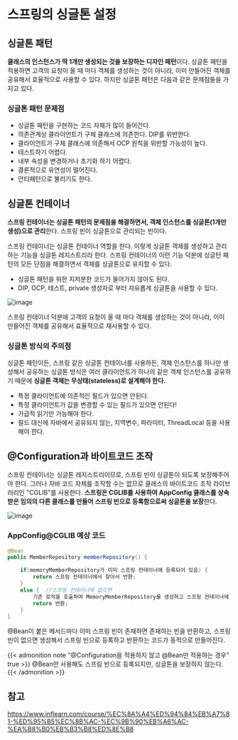 # 스프링의 싱글톤 설정


## 싱글톤 패턴
**클래스의 인스턴스가 딱 1개만 생성되는 것을 보장하는 디자인 패턴**이다. 싱글톤 패턴을 적용하면 고객의 요청이 올 때 마다 객체를 생성하는 것이 아니라, 이미 만들어진 객체를 공유해서 효율적으로 사용할 수 있다. 하지만 싱글톤 패턴은 다음과 같은 문제점들을 가지고 있다.

### 싱글톤 패턴 문제점
- 싱글톤 패턴을 구현하는 코드 자체가 많이 들어간다.
- 의존관계상 클라이언트가 구체 클래스에 의존한다. DIP를 위반한다.
- 클라이언트가 구체 클래스에 의존해서 OCP 원칙을 위반할 가능성이 높다.
- 테스트하기 어렵다.
- 내부 속성을 변경하거나 초기화 하기 어렵다.
- 결론적으로 유연성이 떨어진다.
- 안티패턴으로 불리기도 한다.

## 싱글톤 컨테이너
**스프링 컨테이너는 싱글톤 패턴의 문제점을 해결하면서, 객체 인스턴스를 싱글톤(1개만 생성)으로 관리**한다. 스프링 빈이 싱글톤으로 관리되는 빈이다. 

스프링 컨테이너는 싱글톤 컨테이너 역할을 한다. 이렇게 싱글톤 객체를 생성하고 관리하는 기능을 싱글톤 레지스트리라 한다.
스프링 컨테이너의 이런 기능 덕분에 싱글턴 패턴의 모든 단점을 해결하면서 객체를 싱글톤으로 유지할 수 있다.
- 싱글톤 패턴을 위한 지저분한 코드가 들어가지 않아도 된다.
- DIP, OCP, 테스트, private 생성자로 부터 자유롭게 싱글톤을 사용할 수 있다.

![image](https://github.com/YoungEun-IN/youngeun-in.github.io/assets/46465928/ce493bdc-897f-485b-a30a-129af82c8ec8)

스프링 컨테이너 덕분에 고객의 요청이 올 때 마다 객체를 생성하는 것이 아니라, 이미 만들어진 객체를 공유해서 효율적으로 재사용할 수 있다.

### 싱글톤 방식의 주의점

싱글톤 패턴이든, 스프링 같은 싱글톤 컨테이너를 사용하든, 객체 인스턴스를 하나만 생성해서 공유하는 싱글톤 방식은 여러 클라이언트가 하나의 같은 객체 인스턴스를 공유하기 때문에 **싱글톤 객체는 무상태(stateless)로 설계해야 한다.**
- 특정 클라이언트에 의존적인 필드가 있으면 안된다.
- 특정 클라이언트가 값을 변경할 수 있는 필드가 있으면 안된다!
- 가급적 읽기만 가능해야 한다.
- 필드 대신에 자바에서 공유되지 않는, 지역변수, 파라미터, ThreadLocal 등을 사용해야 한다.

## @Configuration과 바이트코드 조작
스프링 컨테이너는 싱글톤 레지스트리이므로, 스프링 빈이 싱글톤이 되도록 보장해주어야 한다. 그러나 자바 코드 자체를 조작할 수는 없므로 클래스의 바이트코드 조작 라이브러리인 "CGLIB"를 사용한다.
**스프링은 CGLIB를 사용하여 AppConfig 클래스를 상속받은 임의의 다른 클래스를 만들어 스프링 빈으로 등록함으로써 싱글톤을 보장**한다.

![image](https://github.com/YoungEun-IN/youngeun-in.github.io/assets/46465928/1a3e2f10-76f1-4123-91ae-e4f0be64191a)

### AppConfig@CGLIB 예상 코드

```java
@Bean
public MemberRepository memberRepository() {

    if(memoryMemberRepository가 이미 스프링 컨테이너에 등록되어 있음) {
        return 스프링 컨테이너에서 찾아서 반환;
    }
    else {  //스프링 컨테이너에 없으면
        기존 로직을 호출하여 MemoryMemberRepository를 생성하고 스프링 컨테이너에 등록
        return 반환;
    }
}
```

@Bean이 붙은 메서드마다 이미 스프링 빈이 존재하면 존재하는 빈을 반환하고, 스프링 빈이 없으면 생성해서 스프링 빈으로 등록하고 반환하는 코드가 동적으로 만들어진다.

{{< admonition note "@Configuration을 적용하지 않고 @Bean만 적용하는 경우" true >}}
@Bean만 사용해도 스프링 빈으로 등록되지만, 싱글톤을 보장하지 않는다.
{{< /admonition >}}

## 참고
https://www.inflearn.com/course/%EC%8A%A4%ED%94%84%EB%A7%81-%ED%95%B5%EC%8B%AC-%EC%9B%90%EB%A6%AC-%EA%B8%B0%EB%B3%B8%ED%8E%B8

